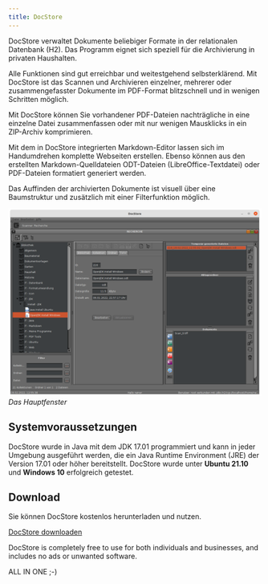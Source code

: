 ```yaml
---
title: DocStore
---  
```


DocStore verwaltet Dokumente beliebiger Formate in der relationalen Datenbank (H2).
Das Programm eignet sich speziell für die Archivierung in privaten Haushalten.  

Alle Funktionen sind gut erreichbar und weitestgehend selbsterklärend.
Mit DocStore ist das Scannen und Archivieren einzelner, mehrerer oder zusammengefasster
Dokumente im PDF-Format blitzschnell und in wenigen Schritten möglich.  

Mit DocStore können Sie vorhandener PDF-Dateien nachträgliche in eine einzelne Datei
zusammenfassen oder mit nur wenigen Mausklicks in ein ZIP-Archiv komprimieren.  

Mit dem in DocStore integrierten Markdown-Editor lassen sich im Handumdrehen komplette
Webseiten erstellen. Ebenso können aus den erstellten Markdown-Quelldateien ODT-Dateien
(LibreOffice-Textdatei) oder PDF-Dateien formatiert generiert werden.  

Das Auffinden der archivierten Dokumente ist visuell über eine Baumstruktur und zusätzlich mit
einer Filterfunktion möglich.  

![](docstore_frame.png)  
*Das Hauptfenster*  

## Systemvoraussetzungen

DocStore wurde in Java mit dem JDK 17.01 programmiert und kann in jeder Umgebung ausgeführt
werden, die ein Java Runtime Environment (JRE) der Version 17.01 oder höher bereitstellt.
DocStore wurde unter **Ubuntu 21.10** und **Windows 10** erfolgreich getestet.

## Download

Sie können DocStore kostenlos herunterladen und nutzen.

<a href="DocStore_install.zip">DocStore downloaden</a>  

DocStore is completely free to use for both individuals and businesses,
and includes no ads or unwanted software.  

ALL IN ONE ;-)
